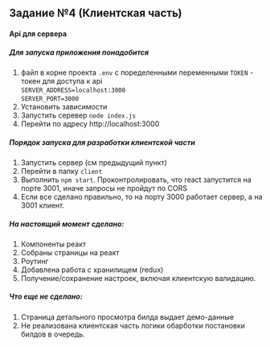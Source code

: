 ## Задание №4 (Клиентская часть)
#### Api для сервера
##### Для запуска приложения понадобится
1. файл в корне проекта `.env` с поределенными переменными 
`TOKEN` - токен для доступа к api <br> 
`SERVER_ADDRESS=localhost:3000`<br>
`SERVER_PORT=3000`
2. Установить зависимости
3. Запустить серевер `node index.js`
4. Перейти по адресу http://localhost:3000

##### Порядок запуска для разработки клиентской части
1. Запустить сервер (см предыдущий пункт)
2. Перейти в папку `client`
3. Выполнить `npm start`. Проконтролировать, что react запустится на порте 3001, иначе запросы не пройдут по CORS
4. Если все сделано правильно, то на порту 3000 работает сервер, а на 3001 клиент.

##### На настоящий момент сделано:
1. Компоненты реакт
2. Собраны страницы на реакт
3. Роутинг
4. Добавлена работа с хранилищем (redux)
5. Получение/сохранение настроек, включая клиентскую валидацию.

##### Что еще не сделано:
1. Страница детального просмотра билда выдает демо-данные
2. Не реализована клиентская часть логики обарботки постановки билдов в очередь.